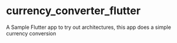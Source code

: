 # currency_converter_flutter
A Sample Flutter app to try out architectures, this app does a simple currency conversion

